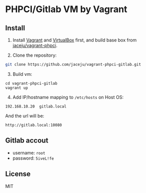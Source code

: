 # PHPCI/Gitlab VM by Vagrant

## Install

1. Install [Vagrant](https://www.vagrantup.com/) and [VirtualBox](https://www.virtualbox.org/) first, and build base box from [jaceju/vagrant-phpci](https://github.com/jaceju/vagrant-phpci).

2. Clone the repository:

 ```bash
 git clone https://github.com/jaceju/vagrant-phpci-gitlab.git
 ```

3. Build vm:

 ```
 cd vagrant-phpci-gitlab
 vagrant up
 ```

4. Add IP/hostname mapping to `/etc/hosts` on Host OS:

 ```
 192.168.10.20  gitlab.local
 ```

 And the url will be:

 ```
 http://gitlab.local:10080
 ```

## Gitlab accout

* username: `root`
* password: `5iveL!fe`

## License

MIT
